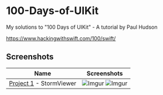 # 100-Days-of-UIKit
 
My solutions to "100 Days of UIKit" - A tutorial by Paul Hudson

https://www.hackingwithswift.com/100/swift/

## Screenshots

|Name|Screenshots|
|--|--|
|[Project 1](https://github.com/samrshi/100-Days-of-SwiftUI/tree/master/01%20-%20WeSplit) - StormViewer|![Imgur](https://i.imgur.com/KkF123sm.png)   ![Imgur](https://i.imgur.com/DBp09uem.png)|
